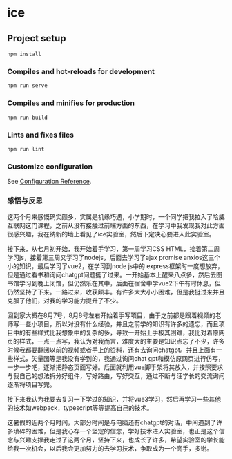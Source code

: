 # ice

## Project setup
```
npm install
```

### Compiles and hot-reloads for development
```
npm run serve
```

### Compiles and minifies for production
```
npm run build
```

### Lints and fixes files
```
npm run lint
```

### Customize configuration
See [Configuration Reference](https://cli.vuejs.org/config/).

### 感悟与反思
这两个月来感慨确实颇多，实属是机缘巧遇，小学期时，一个同学把我拉入了哈威互联网这门课程，之前从没有接触过前端方面的东西，在学习中我发现我对此方面很感兴趣，我在纳新的墙上看见了ice实验室，然后下定决心要进入此实验室。

接下来，从七月初开始，我开始着手学习，第一周学习CSS HTML，接着第二周学习js，接着第三周又学习了nodejs，后面去学习了ajax promise anxios这三个小的知识，最后学习了vue2，在学习到node js中的 express框架时一度想放弃，但是通过看书和询问chatgpt问题挺了过来。一开始基本上醒来八点多，然后去图书馆学习到晚上闭馆，但仍然乐在其中，后面在宿舍中学vue2下午有时休息，但仍然坚持了下来。一路过来，收获颇丰。有许多大大小小困难，但是我挺过来并且克服了他们，对我的学习能力提升了不少。

回到家大概在8月7号，8月8号左右开始着手写项目，由于之前都是跟着视频的老师写一些小项目，所以对没有什么经验，并且之前学的知识有许多的遗忘，而且项目中的有些样式比我想象中的复杂的多，导致一开始上手极其困难，我比对着原网页的样式，一点一点写，我认为对我而言，难度大的主要是知识点忘了不少，许多时候我都要翻阅以前的视频或者手上的资料，还有去询问chatgpt。并且上面有一些样式，矢量图等是我没有学到的，我通过询问chat gpt和模仿原网页进行仿写，一步一步吧，逐渐把静态页面写好。后面就利用vue脚手架将其放入，并按照要求与我自己的想法拆分好组件，写好路由，写好交互，通过不断与汪学长的交流询问逐渐将项目写完。

接下来我认为我要去复习一下学过的知识，并将vue3学习，然后再学习一些其他的技术如webpack，typescript等等提高自己的技术。

这暑假的近两个月时间，大部分时间是与电脑还有chatgpt的对话，中间遇到了许多琐碎的困难，但是我心存一个坚定的信念，学好技术进入实验室，也正是这个信念与兴趣支撑我走过了这两个月，坚持下来，也成长了许多，希望实验室的学长能给我一次机会，以后我会更加努力的去学习技术，争取成为一个高手，多谢。
